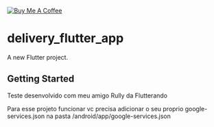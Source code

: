 [![Buy Me A Coffee](https://bmc-cdn.nyc3.digitaloceanspaces.com/BMC-button-images/BMC-btn-logo.svg)](https://www.buymeacoffee.com/glzQ5B9)


# delivery_flutter_app

A new Flutter project.

## Getting Started

Teste desenvolvido com meu amigo Rully da Flutterando

Para esse projeto funcionar vc precisa adicionar o seu proprio google-services.json na pasta /android/app/google-services.json
